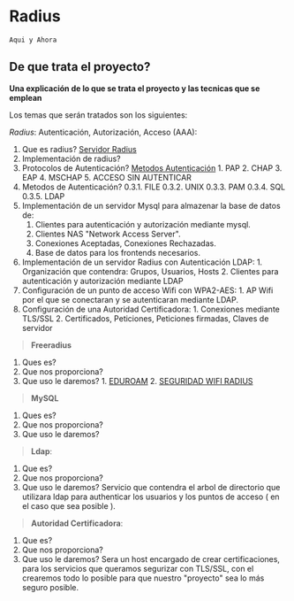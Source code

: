 # Radius
``Aqui y Ahora``
## De que trata el proyecto?
**Una explicación de lo que se trata el proyecto y las tecnicas que se emplean**


Los temas que serán tratados son los siguientes:

*Radius*: Autenticación, Autorización, Acceso (AAA):
1. Que es radius? [Servidor Radius](http://trabajotele08.blogspot.com.es/)
2. Implementación de radius?
  1. Protocolos de Autenticación? [Metodos Autenticación](http://karenmarce.blogspot.es/1307915040/) 
    1. PAP
    2. CHAP
    3. EAP
    4. MSCHAP
    5. ACCESO SIN AUTENTICAR
3. Metodos de Autenticación?
0.3.1. FILE
0.3.2. UNIX
0.3.3. PAM
0.3.4. SQL
0.3.5. LDAP
1. Implementación de un servidor Mysql para almazenar la base de datos de:
  	1. Clientes para autenticación y autorización mediante mysql.
	2. Clientes NAS "Network Access Server".
	3. Conexiones Aceptadas, Conexiones Rechazadas.
	3. Base de datos para los frontends necesarios.
  2. Implementación de un servidor Radius con Autenticación LDAP:
  	1. Organización que contendra: Grupos, Usuarios, Hosts
	2. Clientes para autenticación y autorización mediante LDAP
  3. Configuración de un punto de acceso Wifi con WPA2-AES:
  	1. AP Wifi por el que se conectaran y se autenticaran mediante LDAP.
  4. Configuración de una Autoridad Certificadora:
	1. Conexiones mediante TLS/SSL
	2. Certificados, Peticiones, Peticiones firmadas, Claves de servidor

>**Freeradius**
  1. Ques es?
  2. Que nos proporciona?
  3. Que uso le daremos?
  	1. [EDUROAM](http://www.grc.upv.es/docencia/tra/PDF/Radius.pdf)
	2. [SEGURIDAD WIFI RADIUS](https://www.securityartwork.es/2013/11/06/seguridad-wi-fi-empresarial-servidores-radius-i/)
>**MySQL**
  1. Ques es?
  2. Que nos proporciona?
  3. Que uso le daremos?

> **Ldap**: 
  1. Que es?
  2. Que nos proporciona?
  3. Que uso le daremos?
  Servicio que contendra el arbol de directorio que utilizara ldap para authenticar los usuarios y los puntos de acceso ( en el caso que sea posible ).
		
> **Autoridad Certificadora**: 
  1. Que es?
  2. Que nos proporciona?
  3. Que uso le daremos?
  Sera un host encargado de crear certificaciones, para los servicios que queramos segurizar con TLS/SSL, con el crearemos todo lo posible para que nuestro "proyecto" sea lo más seguro posible.
